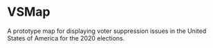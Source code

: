 # VSMap
A prototype map for displaying voter suppression issues in the United States of America for the 2020 elections.
